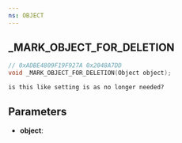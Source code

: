 ```yaml
---
ns: OBJECT
---
```

## _MARK_OBJECT_FOR_DELETION

```c
// 0xADBE4809F19F927A 0x2048A7DD
void _MARK_OBJECT_FOR_DELETION(Object object);
```

```
is this like setting is as no longer needed?  
```

## Parameters
* **object**: 

